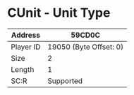 #  CUnit - Unit Type
Address   | 59CD0C
----------|-------------
Player ID | 19050 (Byte Offset: 0)
Size 	  | 2
Length 	  | 1
SC:R      | Supported



